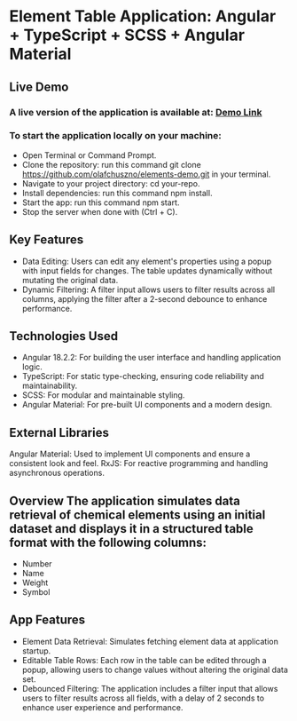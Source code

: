 # Element Table Application: Angular + TypeScript + SCSS + Angular Material

## Live Demo

### A live version of the application is available at: [Demo Link](https://olafchuszno.github.io/elements-demo/)

### To start the application locally on your machine:
* Open Terminal or Command Prompt.
* Clone the repository: run this command git clone https://github.com/olafchuszno/elements-demo.git in your terminal.
* Navigate to your project directory: cd your-repo.
* Install dependencies: run this command npm install.
* Start the app: run this command npm start.
* Stop the server when done with (Ctrl + C).

## Key Features
* Data Editing: Users can edit any element's properties using a popup with input fields for changes. The table updates dynamically without mutating the original data.
* Dynamic Filtering: A filter input allows users to filter results across all columns, applying the filter after a 2-second debounce to enhance performance.

## Technologies Used
* Angular 18.2.2: For building the user interface and handling application logic.
* TypeScript: For static type-checking, ensuring code reliability and maintainability.
* SCSS: For modular and maintainable styling.
* Angular Material: For pre-built UI components and a modern design.

## External Libraries
Angular Material: Used to implement UI components and ensure a consistent look and feel.
RxJS: For reactive programming and handling asynchronous operations.

## Overview The application simulates data retrieval of chemical elements using an initial dataset and displays it in a structured table format with the following columns:

* Number
* Name
* Weight
* Symbol

## App Features
* Element Data Retrieval: Simulates fetching element data at application startup.
* Editable Table Rows: Each row in the table can be edited through a popup, allowing users to change values without altering the original data set.
* Debounced Filtering: The application includes a filter input that allows users to filter results across all fields, with a delay of 2 seconds to enhance user experience and performance.

